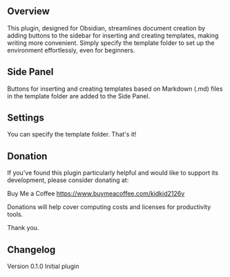 Overview
---
This plugin, designed for Obsidian, streamlines document creation by adding buttons to the sidebar for inserting and creating templates, making writing more convenient. Simply specify the template folder to set up the environment effortlessly, even for beginners.

Side Panel
---
Buttons for inserting and creating templates based on Markdown (.md) files in the template folder are added to the Side Panel.

Settings
---
You can specify the template folder. That's it!

Donation
---
If you've found this plugin particularly helpful and would like to support its development, please consider donating at:

Buy Me a Coffee
https://www.buymeacoffee.com/kidkid2126v


Donations will help cover computing costs and licenses for productivity tools.

Thank you.

Changelog
---
Version 0.1.0
Initial plugin